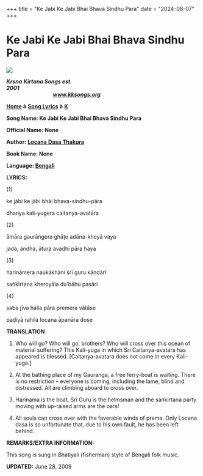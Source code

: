 +++
title = "Ke Jabi Ke Jabi Bhai Bhava Sindhu Para"
date = "2024-08-07"
+++

# Ke Jabi Ke Jabi Bhai Bhava Sindhu Para
**[![](http://kksongs.org/image_files/image002.jpg)](http://kksongs.org/)**

**_Krsna_** **_Kirtana Songs est. 2001_**                                                                                                                                                      **_www.kksongs.org_**

**[Home](http://kksongs.org/)** **à** **[Song Lyrics](http://kksongs.org/lyrics.html)** **à** **[K](http://kksongs.org/songs/song_k.html)**

**Song Name: Ke Jabi Ke Jabi Bhai Bhava Sindhu Para**

**Official Name: None**

**Author:** [**Locana** **Dasa Thakura**](http://kksongs.org/authors/list/locanadasa.html)

**Book Name: None**

**Language: [Bengali](http://kksongs.org/language/list/bengali.html)**

**LYRICS:**

(1)

ke jābi ke jābi bhāi bhava-sindhu-pāra

dhanya kali-yugera caitanya-avatāra

(2)

āmāra gaurāńgera ghāṭe adāna-kheyā vaya

jada, andha, ātura avadhi pāra haya

(3)

harināmera naukākhāni śrī guru kāṇḍārī

sańkīrtana kheroyāla du’bāhu pasāri

(4)

saba jīva haila pāra premera vātāse

paḍiyā rahila locana āpanāra doṣe

**TRANSLATION**

1) Who will go? Who will go, brothers? Who will cross over this ocean of material suffering? This Kali-yuga in which Sri Caitanya-avatara has appeared is blessed. \[Caitanya-avatara does not come in every Kali-yuga.\]

2) At the bathing place of my Gauranga, a free ferry-boat is waiting. There is no restriction – everyone is coming, including the lame, blind and distressed. All are climbing aboard to cross over.

3) Harinama is the boat, Sri Guru is the helmsman and the sankirtana party moving with up-raised arms are the oars!

4) All souls can cross over with the favorable winds of prema. Only Locana dasa is so unfortunate that, due to his own fault, he has been left behind.

**REMARKS/EXTRA INFORMATION:**

This song is sung in Bhatiyali (fisherman) style of Bengali folk music.

**UPDATED:** June 28, 2009